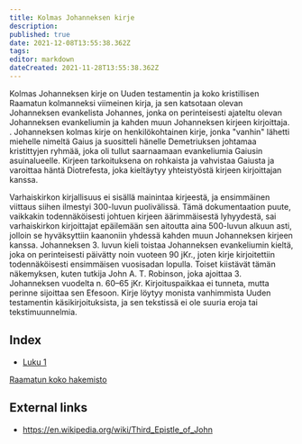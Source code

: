 ```yaml
---
title: Kolmas Johanneksen kirje
description: 
published: true
date: 2021-12-08T13:55:38.362Z
tags: 
editor: markdown
dateCreated: 2021-11-28T13:55:38.362Z
---
```


Kolmas Johanneksen kirje on Uuden testamentin ja koko kristillisen Raamatun kolmanneksi viimeinen kirja, ja sen katsotaan olevan Johanneksen evankelista Johannes, jonka on perinteisesti ajateltu olevan Johanneksen evankeliumin ja kahden muun Johanneksen kirjeen kirjoittaja. . Johanneksen kolmas kirje on henkilökohtainen kirje, jonka "vanhin" lähetti miehelle nimeltä Gaius ja suositteli hänelle Demetriuksen johtamaa kristittyjen ryhmää, joka oli tullut saarnaamaan evankeliumia Gaiusin asuinalueelle. Kirjeen tarkoituksena on rohkaista ja vahvistaa Gaiusta ja varoittaa häntä Diotrefesta, joka kieltäytyy yhteistyöstä kirjeen kirjoittajan kanssa.

Varhaiskirkon kirjallisuus ei sisällä mainintaa kirjeestä, ja ensimmäinen viittaus siihen ilmestyi 300-luvun puolivälissä. Tämä dokumentaation puute, vaikkakin todennäköisesti johtuen kirjeen äärimmäisestä lyhyydestä, sai varhaiskirkon kirjoittajat epäilemään sen aitoutta aina 500-luvun alkuun asti, jolloin se hyväksyttiin kaanoniin yhdessä kahden muun Johanneksen kirjeen kanssa. Johanneksen 3. luvun kieli toistaa Johanneksen evankeliumin kieltä, joka on perinteisesti päivätty noin vuoteen 90 jKr., joten kirje kirjoitettiin todennäköisesti ensimmäisen vuosisadan lopulla. Toiset kiistävät tämän näkemyksen, kuten tutkija John A. T. Robinson, joka ajoittaa 3. Johanneksen vuodelta n. 60–65 jKr. Kirjoituspaikkaa ei tunneta, mutta perinne sijoittaa sen Efesoon. Kirje löytyy monista vanhimmista Uuden testamentin käsikirjoituksista, ja sen tekstissä ei ole suuria eroja tai tekstimuunnelmia.

## Index

- [Luku 1](/fi/Bible/3_John/1)


[Raamatun koko hakemisto](/fi/index/bible)


## External links

- https://en.wikipedia.org/wiki/Third_Epistle_of_John